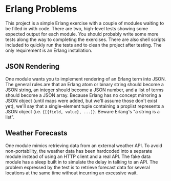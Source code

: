 Erlang Problems
===============

This project is a simple Erlang exercise with a couple of modules waiting to be filled in with code. There are
two, high-level tests showing some expected output for each module. You should probably write some more tests along
the way to completing the exercises. There are also shell scripts included to quickly run the tests and to clean
the project after testing. The only requirement is an Erlang installation.

JSON Rendering
--------------

One module wants you to implement rendering of an Erlang term into JSON. The general rules are that an Erlang atom 
or binary string should become a JSON string, an integer should become a JSON number, and a list of terms should
become a JSON array. Because Erlang has no concept mirroring a JSON object (until maps were added, but we'll
assume those don't exist yet), we'll say that a single-element tuple containing a proplist represents a JSON object
(i.e. `{[{field, value}, ...]}`. Beware Erlang's "a string is a list".

Weather Forecasts
-----------------

One module mimics retrieving data from an external weather API. To avoid non-portability, the weather
data has been hardcoded into a separate module instead of using an HTTP client and a real API. The fake data module
has a sleep built in to simulate the delay in talking to an API. The problem expressed by the test is to retrieve
forecast data for several locations at the same time without incurring an excessive wait.
